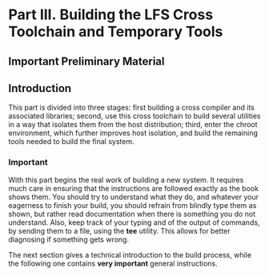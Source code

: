 # Part III. Building the LFS Cross Toolchain and Temporary Tools

## Important Preliminary Material

## Introduction

This part is divided into three stages: first building a cross compiler and its associated libraries; second, use this cross toolchain to build several utilities in a way that isolates them from the host distribution; third, enter the chroot environment, which further improves host isolation, and build the remaining tools needed to build the final system.

### Important

With this part begins the real work of building a new system. It requires much care in ensuring that the instructions are followed exactly as the book shows them. You should try to understand what they do, and whatever your eagerness to finish your build, you should refrain from blindly type them as shown, but rather read documentation when there is something you do not understand. Also, keep track of your typing and of the output of commands, by sending them to a file, using the **tee** utility. This allows for better diagnosing if something gets wrong.

The next section gives a technical introduction to the build process, while the following one contains **very important** general instructions.